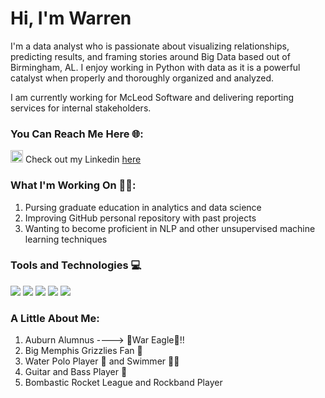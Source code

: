 # Hi, I'm Warren


I'm a data analyst who is passionate about visualizing relationships, predicting results, and framing stories around Big Data based out of Birmingham, AL. I enjoy working in Python with data as it is a powerful catalyst when properly and thoroughly organized and analyzed. 

I am currently working for McLeod Software and delivering reporting services for internal stakeholders. 


### You Can Reach Me Here :globe_with_meridians::
<img src="https://upload.wikimedia.org/wikipedia/commons/c/ca/LinkedIn_logo_initials.png" alt="alt text" width="20" height="20"> Check out my Linkedin [here](https://www.linkedin.com/in/warren-spann/)


### What I'm Working On :construction_worker_man::
1. Pursing graduate education in analytics and data science
2. Improving GitHub personal repository with past projects
3. Wanting to become proficient in NLP and other unsupervised machine learning techniques

### Tools and Technologies :computer:
![](https://img.shields.io/badge/Code-Python-informational?style=flat&logo=python&logoColor=white&color=2bbc8a)
![](https://img.shields.io/badge/Shell-Jupyter_Notebook-informational?style=flat&logo=jupyter&logoColor=white&color=2bbc8a)
![](https://img.shields.io/badge/Tools-Microsoft_SQL_Server-informational?style=flat&logo=microsoftsqlserver&logoColor=white&color=2bbc8a)
![](https://img.shields.io/badge/Tools-PostgreSQL-informational?style=flat&logo=postgresql&logoColor=white&color=2bbc8a)
![](https://img.shields.io/badge/Tools-Power_Bi-informational?style=flat&logo=powerbi&logoColor=white&color=2bbc8a)

### A Little About Me:
1. Auburn Alumnus ----> :eagle:War Eagle:eagle:!!
2. Big Memphis Grizzlies Fan :bear:
3. Water Polo Player :water_polo: and Swimmer :swimming_man:
4. Guitar and Bass Player :guitar:
5. Bombastic Rocket League and Rockband Player
